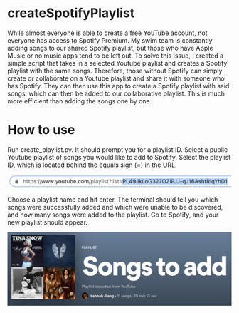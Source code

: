 # createSpotifyPlaylist

While almost everyone is able to create a free YouTube account, not everyone has access to Spotify Premium. My swim team is constantly adding songs to our shared Spotify playlist, but those who have Apple Music or no music apps tend to be left out. To solve this issue, I created a simple script that takes in a selected Youtube playlist and creates a Spotify playlist with the same songs. Therefore, those without Spotify can simply create or collaborate on a Youtube playlist and share it with someone who has Spotify. They can then use this app to create a Spotify playlist with said songs, which can then be added to our collaborative playlist. This is much more efficient than adding the songs one by one.

# How to use
Run create_playlist.py. It should prompt you for a playlist ID. Select a public Youtube playlist of songs you would like to add to Spotify. Select the playlist ID, which is located behind the equals sign (=) in the URL.

![alt text](https://github.com/hannahrjiang/createSpotifyPlaylist/blob/main/Images/link.png "Link")

Choose a playlist name and hit enter. The terminal should tell you which songs were successfully added and which were unable to be discovered, and how many songs were added to the playlist. Go to Spotify, and your new playlist should appear.

![alt text](https://github.com/hannahrjiang/createSpotifyPlaylist/blob/main/Images/spotify.png "Spotify View")





